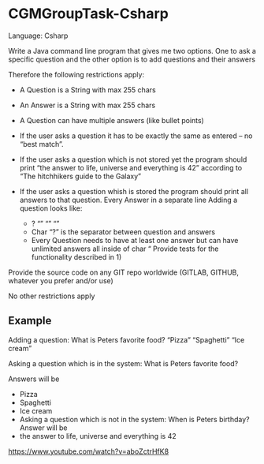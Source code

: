 # CGMGroupTask-Csharp

Language: Csharp

 

Write a Java command line program that gives me two options. One to ask a specific question and the other option is to add questions and their answers
 

Therefore the following restrictions apply:

- A Question is a String with max 255 chars
- An Answer is a String with max 255 chars
- A Question can have multiple answers (like bullet points)
- If the user asks a question it has to be exactly the same as entered – no “best match”.
- If the user asks a question which is not stored yet the program should print “the answer to life, universe and everything is 42” according to “The hitchhikers guide to the Galaxy”
- If the user asks a question whish is  stored the program should print all answers to that question. Every Answer in a separate line
Adding a question looks like:

    - <question>? “<answer1>” “<answer2>” “<answerX>”
    - Char “?” is the separator between question and answers
    - Every Question needs to have at least one answer but can have unlimited answers all inside of char “
Provide tests for the functionality described in 1)

Provide the source code on any GIT repo worldwide (GITLAB, GITHUB, whatever you prefer and/or use)

 No other restrictions apply
 



## Example

Adding a question:
What is Peters favorite food? “Pizza” “Spaghetti” “Ice cream”

Asking a question which is in the system:
What is Peters favorite food?

Answers will be
 - Pizza
 - Spaghetti
 - Ice cream
 - Asking a question which is not in the system:
When is Peters birthday?
Answer will be
 - the answer to life, universe and everything is 42
 

https://www.youtube.com/watch?v=aboZctrHfK8

